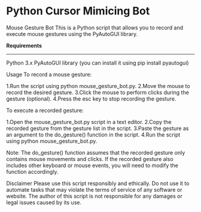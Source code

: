 # Python Cursor Mimicing Bot
Mouse Gesture Bot
This is a Python script that allows you to record and execute mouse gestures using the PyAutoGUI library.

**Requirements**<br><hr>
Python 3.x
PyAutoGUI library (you can install it using pip install pyautogui)

Usage
To record a mouse gesture:

1.Run the script using python mouse_gesture_bot.py.
2.Move the mouse to record the desired gesture.
3.Click the mouse to perform clicks during the gesture (optional).
4.Press the esc key to stop recording the gesture.

To execute a recorded gesture:

1.Open the mouse_gesture_bot.py script in a text editor.
2.Copy the recorded gesture from the gesture list in the script.
3.Paste the gesture as an argument to the do_gesture() function in the script.
4.Run the script using python mouse_gesture_bot.py.

Note: The do_gesture() function assumes that the recorded gesture only contains mouse movements and clicks. If the recorded gesture also includes other keyboard or mouse events, you will need to modify the function accordingly.

Disclaimer
Please use this script responsibly and ethically. Do not use it to automate tasks that may violate the terms of service of any software or website. The author of this script is not responsible for any damages or legal issues caused by its use.
